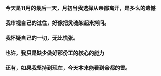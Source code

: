 ### 今天是11月的最后一天，月初当我选择从帝都离开，是多么的遗憾
### 我审视自己的过往，好像把灵魂架起来拷问。
### 我怀疑自己的一切，无比慌张。
### 也许，我只是缺少做好那份工的核心的能力
### 还有，如果我坚持到现在，今天本来能看到帝都的雪。

